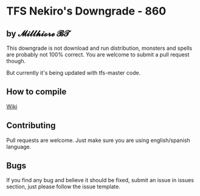 # TFS Nekiro's Downgrade - 860
## by 𝓜𝓲𝓵𝓵𝓱𝓲𝓸𝓻𝓮 𝓑𝓣

This downgrade is not download and run distribution, monsters and spells are probably not 100% correct.
You are welcome to submit a pull request though.

But currently it's being updated with tfs-master code.

## How to compile

[Wiki](https://github.com/otland/forgottenserver/wiki/Compiling)

## Contributing

Pull requests are welcome.
Just make sure you are using english/spanish language.

## Bugs

If you find any bug and believe it should be fixed, submit an issue in issues section, just please follow the issue template.
